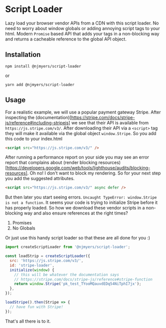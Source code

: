 # Script Loader

Lazy load your browser vendor APIs from a CDN with this script loader. No need to worry about window globals or adding annoying script tags to your html. Modern `Promise` based API that adds your tags in a non-blocking way and returns a cacheable reference to the global API object.

## Installation

`npm install @njmyers/script-loader`

or

`yarn add @njmyers/script-loader`

## Usage

For a realistic example, we will use a popular payment gateway Stripe. After inspecting the (documentation)[https://stripe.com/docs/stripe-js/reference#including-stripejs] we see that their API is available from `https://js.stripe.com/v3/`. After downloading their API via a `<script>` tag they will make it available via the global object `window.Stripe`. So you add this code to your index.html

```html
<script src="https://js.stripe.com/v3/" />
```

After running a performance report on your side you may see an error report that complains about (render blocking resources)[https://developers.google.com/web/tools/lighthouse/audits/blocking-resources]. Oh no! I don't want to block my rendering. So for your next step you add the suggested attributes.

```html
<script src="https://js.stripe.com/v3/" async defer />
```

But then later you start seeing errors. `Uncaught TypeError: window.Stripe is not a function`. It seems your code is trying to initialize Stripe before it has properly loaded. So how we download these vendor scripts in a non-blocking way and also ensure references at the right times?

1. Promises
2. No Globals

Or just use this handy script loader so that these are all done for you :)

```js
import createScriptLoader from '@njmyers/script-loader';

const loadStrip = createScriptLoader({
  src: 'https://js.stripe.com/v3/',
  id: 'stripe-loader',
  initialize(window) {
    // this will be whatever the documentation says
    // https://stripe.com/docs/stripe-js/reference#stripe-function
    return window.Stripe('pk_test_TYooMQauvdEDq54NiTphI7jx');
  },
});

loadStripe().then(Stripe => {
  // have fun with Stripe!
});
```

That's all there is to it.
